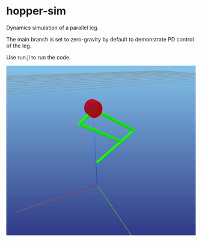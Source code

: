 # hopper-sim
Dynamics simulation of a parallel leg.

The main branch is set to zero-gravity by default to demonstrate PD control of the leg.

Use run.jl to run the code.

![til](./PD.gif)
